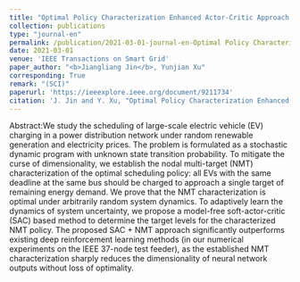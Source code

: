 ```yaml
---
title: "Optimal Policy Characterization Enhanced Actor-Critic Approach for Electric Vehicle Charging Scheduling in a Power Distribution Network"
collection: publications
type: "journal-en"
permalink: /publication/2021-03-01-journal-en-Optimal Policy Characterization Enhanced Actor-Critic Approach for Electric Vehicle Charging Scheduling in a Power Distribution Network
date: 2021-03-01
venue: 'IEEE Transactions on Smart Grid'
paper_author: "<b>Jiangliang Jin</b>, Yunjian Xu"
corresponding: True
remark: "(SCI)"
paperurl: 'https://ieeexplore.ieee.org/document/9211734'
citation: 'J. Jin and Y. Xu, "Optimal Policy Characterization Enhanced Actor-Critic Approach for Electric Vehicle Charging Scheduling in a Power Distribution Network," in IEEE Transactions on Smart Grid, vol. 12, no. 2, pp. 1416-1428, March 2021, '
---
```


Abstract:We study the scheduling of large-scale electric vehicle (EV) charging in a power distribution network under random renewable generation and electricity prices. The problem is formulated as a stochastic dynamic program with unknown state transition probability. To mitigate the curse of dimensionality, we establish the nodal multi-target (NMT) characterization of the optimal scheduling policy: all EVs with the same deadline at the same bus should be charged to approach a single target of remaining energy demand. We prove that the NMT characterization is optimal under arbitrarily random system dynamics. To adaptively learn the dynamics of system uncertainty, we propose a model-free soft-actor-critic (SAC) based method to determine the target levels for the characterized NMT policy. The proposed SAC + NMT approach significantly outperforms existing deep reinforcement learning methods (in our numerical experiments on the IEEE 37-node test feeder), as the established NMT characterization sharply reduces the dimensionality of neural network outputs without loss of optimality.